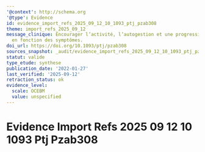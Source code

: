 ```yaml
---
'@context': http://schema.org
'@type': Evidence
id: evidence_import_refs_2025_09_12_10_1093_ptj_pzab308
theme: import_refs_2025_09_12
message_clinique: Encourager l’activité, l’autogestion et une progression graduée
  en fonction des symptômes.
doi_url: https://doi.org/10.1093/ptj/pzab308
sources_snapshot: _audit/evidence_import_refs_2025_09_12_10_1093_ptj_pzab308.json
statut: valide
type_etude: synthese
publication_date: '2022-01-27'
last_verified: '2025-09-12'
retraction_status: ok
evidence_level:
  scale: OCEBM
  value: unspecified
---
```

# Evidence Import Refs 2025 09 12 10 1093 Ptj Pzab308

